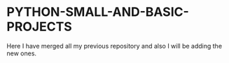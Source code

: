 # PYTHON-SMALL-AND-BASIC-PROJECTS

Here I have merged all my previous repository and also I will be adding the new ones.

